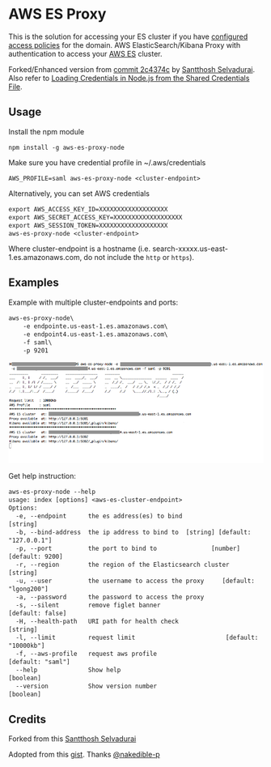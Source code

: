 # AWS ES Proxy

This is the solution for accessing your ES cluster if you have [configured access policies](https://docs.aws.amazon.com/elasticsearch-service/latest/developerguide/es-createupdatedomains.html#es-createdomain-configure-access-policies) for the domain.
AWS ElasticSearch/Kibana Proxy with authentication to access your [AWS ES](https://aws.amazon.com/elasticsearch-service/) cluster.

Forked/Enhanced version from [commit 2c4374c](https://github.com/santthosh/aws-es-kibana/commit/2c4374c1bcdbb8a4f38dd4bdc16f2eb48c7a33e9) by [Santthosh Selvadurai](https://github.com/santthosh).
Also refer to [Loading Credentials in Node.js from the Shared Credentials File](https://docs.aws.amazon.com/sdk-for-javascript/v2/developer-guide/loading-node-credentials-shared.html).



## Usage

Install the npm module

    npm install -g aws-es-proxy-node

Make sure you have credential profile in ~/.aws/credentials

    AWS_PROFILE=saml aws-es-proxy-node <cluster-endpoint>
Alternatively, you can set AWS credentials

    export AWS_ACCESS_KEY_ID=XXXXXXXXXXXXXXXXXXX
    export AWS_SECRET_ACCESS_KEY=XXXXXXXXXXXXXXXXXXX
    export AWS_SESSION_TOKEN=XXXXXXXXXXXXXXXXXXX
    aws-es-proxy-node <cluster-endpoint>

Where cluster-endpoint is a hostname (i.e. search-xxxxx.us-east-1.es.amazonaws.com, do not include the `http` or `https`).

## Examples
Example with multiple cluster-endpoints and ports:

    aws-es-proxy-node\
        -e endpointe.us-east-1.es.amazonaws.com\
        -e endpoint4.us-east-1.es.amazonaws.com\
        -f saml\
        -p 9201

![aws-es-kibana](https://raw.githubusercontent.com/glsjay/aws-es-kibana/master/aws-es-proxy-node-example.png)

Get help instruction:  

    aws-es-proxy-node --help
    usage: index [options] <aws-es-cluster-endpoint>
    Options:
      -e, --endpoint      the es address(es) to bind                        [string]
      -b, --bind-address  the ip address to bind to  [string] [default: "127.0.0.1"]
      -p, --port          the port to bind to               [number] [default: 9200]
      -r, --region        the region of the Elasticsearch cluster           [string]
      -u, --user          the username to access the proxy     [default: "lgong200"]
      -a, --password      the password to access the proxy
      -s, --silent        remove figlet banner                      [default: false]
      -H, --health-path   URI path for health check                         [string]
      -l, --limit         request limit                         [default: "10000kb"]
      -f, --aws-profile   request aws profile                      [default: "saml"]
      --help              Show help                                        [boolean]
      --version           Show version number                              [boolean]

## Credits

Forked from this [Santthosh Selvadurai](https://github.com/santthosh/aws-es-kibana/commit/2c4374c1bcdbb8a4f38dd4bdc16f2eb48c7a33e9)

Adopted from this [gist](https://gist.github.com/nakedible-p/ad95dfb1c16e75af1ad5). Thanks [@nakedible-p](https://github.com/nakedible-p)
